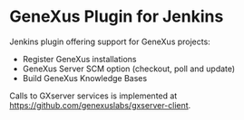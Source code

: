 # GeneXus Plugin for Jenkins

Jenkins plugin offering support for GeneXus projects:

- Register GeneXus installations
- GeneXus Server SCM option (checkout, poll and update)
- Build GeneXus Knowledge Bases

Calls to GXserver services is implemented at https://github.com/genexuslabs/gxserver-client.
